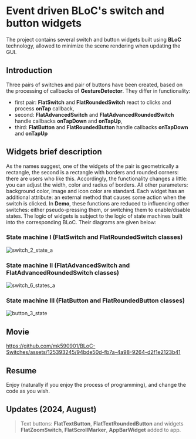 # Event driven BLoC's switch and button widgets

The project contains several switch and button widgets built using __BLoC__ technology, allowed to minimize the scene rendering when updating the GUI.

## Introduction

Three pairs of switches and pair of buttons have been created, based on the processing of callbacks of __GestureDetector__. They differ in functionality:
* first pair: __FlatSwitch__ and __FlatRoundedSwitch__ react to clicks and process __onTap__ callback,
* second: __FlatAdvancedSwitch__ and __FlatAdvancedRoundedSwitch__ handle callbacks __onTapDown__ and __onTapUp__,
* third: __FlatButton__ and __FlatRoundedButton__ handle callbacks __onTapDown__ and __onTapUp__

## Widgets brief description

As the names suggest, one of the widgets of the pair is geometrically a rectangle, the second is a rectangle with borders and rounded corners: there are users who like this. Accordingly, the functionality changes a little: you can adjust the width, color and radius of borders. All other parameters: background color, image and icon color are standard. Each widget has an additional attribute: an external method that causes some action when the switch is clicked. In __Demo__, these functions are reduced to influencing other switches: either pseudo-pressing them, or switching them to enable/disable states.
The logic of widgets is subject to the logic of state machines built into the corresponding BLoC. Their diagrams are given below:

### State machine I (__FlatSwitch__ and __FlatRoundedSwitch__ classes)

![switch_2_state_a](https://github.com/mk590901/BLoC-Switches/assets/125393245/f1dbb008-ab93-4138-bc65-675096c14c6d)

### State machine II (__FlatAdvancedSwitch__ and __FlatAdvancedRoundedSwitch__ classes)

![switch_6_states_a](https://github.com/mk590901/BLoC-Switches/assets/125393245/f7170c92-a315-4c0f-9184-9c887b9b0ca5)

### State machine III (__FlatButton__ and __FlatRoundedButton__ classes)

![button_3_state](https://github.com/mk590901/Event-driven-BLoC-s-switch-widgets/assets/125393245/1c18e26a-0713-4afc-9c65-2893ad8deb60)

## Movie

https://github.com/mk590901/BLoC-Switches/assets/125393245/94bde50d-fb7a-4a98-9264-d2f1e2123b41

## Resume
Enjoy (naturally if you enjoy the process of programming), and change the code as you wish.

## Updates (2024, August)
> Text buttons: __FlatTextButton__, __FlatTextRoundedButton__
 and widgets __FlatZoomSwitch__, __FlatScrollMarker__, __AppBarWidget__ added to app.



